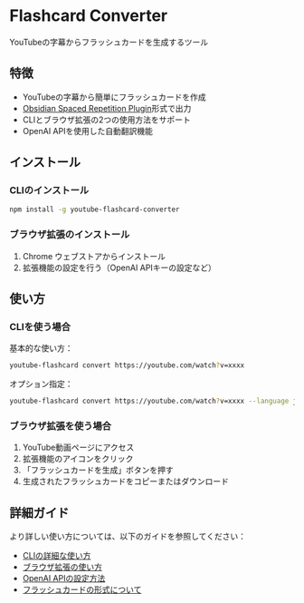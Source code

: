 # Flashcard Converter

YouTubeの字幕からフラッシュカードを生成するツール

## 特徴

- YouTubeの字幕から簡単にフラッシュカードを作成
- [Obsidian Spaced Repetition Plugin](https://github.com/st3v3nmw/obsidian-spaced-repetition/)形式で出力
- CLIとブラウザ拡張の2つの使用方法をサポート
- OpenAI APIを使用した自動翻訳機能

## インストール

### CLIのインストール

```bash
npm install -g youtube-flashcard-converter
```

### ブラウザ拡張のインストール

1. Chrome ウェブストアからインストール
2. 拡張機能の設定を行う（OpenAI APIキーの設定など）

## 使い方

### CLIを使う場合

基本的な使い方：
```bash
youtube-flashcard convert https://youtube.com/watch?v=xxxx
```

オプション指定：
```bash
youtube-flashcard convert https://youtube.com/watch?v=xxxx --language ja
```

### ブラウザ拡張を使う場合

1. YouTube動画ページにアクセス
2. 拡張機能のアイコンをクリック
3. 「フラッシュカードを生成」ボタンを押す
4. 生成されたフラッシュカードをコピーまたはダウンロード

## 詳細ガイド

より詳しい使い方については、以下のガイドを参照してください：

- [CLIの詳細な使い方](guide/cli.md)
- [ブラウザ拡張の使い方](guide/browser-extension.md)
- [OpenAI APIの設定方法](guide/openai-setup.md)
- [フラッシュカードの形式について](guide/flashcard-format.md)